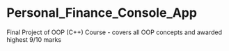 # Personal_Finance_Console_App
Final Project of OOP (C++) Course - covers all OOP concepts and awarded highest 9/10 marks
